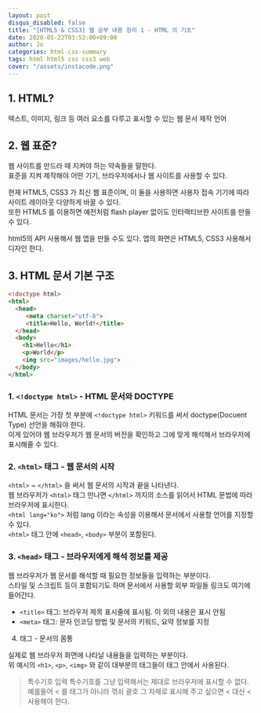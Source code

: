 ```yaml
---
layout: post
disqus_disabled: false
title: "[HTML5 & CSS3] 웹 공부 내용 정리 1 - HTML 의 기초"
date: 2020-05-22T03:53:00+09:00
author: Jo
categories: html-css-summary
tags: html html5 css css3 web
cover: "/assets/instacode.png"
---
```


## 1. HTML?
텍스트, 이미지, 링크 등 여러 요소를 다루고 표시할 수 있는 웹 문서 제작 언어  
  

## 2. 웹 표준?
웹 사이트를 만드라 때 지켜야 하는 약속들을 말한다.  
표준을 지켜 제작해야 어떤 기기, 브라우저에서나 웹 사이트를 사용할 수 있다.  
  
현재 HTML5, CSS3 가 최신 웹 표준이며, 이 둘을 사용하면 사용자 접속 기기에 따라 사이트 레이아웃 다양하게 바꿀 수 있다.  
또한 HTML5 를 이용하면 예전처럼 flash player 없이도 인터랙티브한 사이트를 만들 수 있다.  

html5의 API 사용해서 웹 앱을 만들 수도 있다. 앱의 화면은 HTML5, CSS3 사용해서 디자인 한다.  
  
  
  
## 3. HTML 문서 기본 구조
~~~html
<!doctype html>
<html> 
  <head>
     <meta charset="utf-8">
     <title>Hello, World!</title>
  </head>
  <body>
    <h1>Hello</h1>
    <p>World</p>
    <img src="images/hello.jpg">
  </body>
</html>
 ~~~  
   
### 1. `<!doctype html>` - HTML 문서와 DOCTYPE
HTML 문서는 가장 첫 부분에 `<!doctype html>` 키워드를 써서 doctype(Docuent Type) 선언을 해줘야 한다.  
이게 있어야 웹 브라우저가 웹 문서의 버전을 확인하고 그에 맞게 해석해서 브라우저에 표시해줄 수 있다.  
  
  
### 2. `<html>` 태그 - 웹 문서의 시작
`<html>` ~ `</html>` 을 써서 웹 문서의 시작과 끝을 나타낸다.  
웹 브라우저가 `<html>` 태그 만나면 `</html>` 까지의 소스를 읽어서 HTML 문법에 따라 브라우저에 표시한다.  
`<html lang="ko">` 처럼 lang 이라는 속성을 이용해서 문서에서 사용할 언어를 지정할 수 있다.  
`<html>` 태그 안에 `<head>`, `<body>` 부분이 포함된다.  
  
  
### 3. `<head>` 태그 - 브라우저에게 해석 정보를 제공
웹 브라우저가 웹 문서를 해석할 때 필요한 정보들을 입력하는 부분이다.  
스타일 및 스크립트 등이 포함되기도 하며 문서에서 사용할 외부 파일들 링크도 여기에 들어간다.  
  
* `<title>` 태그: 브라우저 제목 표시줄에 표시됨. 이 외의 내용은 표시 안됨
* `<meta>` 태그: 문자 인코딩 방법 및 문서의 키워드, 요약 정보를 지정
  
  
4. <body> 태그 - 문서의 몸통
실제로 웹 브라우저 화면에 나타날 내용들을 입력하는 부분이다.  
위 예시의 `<h1>`, `<p>`, `<img>` 와 같이 대부분의 태그들이 <body> 태그 안에서 사용된다.  
  
  
> 특수기호 입력
특수기호를 그냥 입력해서는 제대로 브라우저에 표시할 수 없다.  
예를들어 < 를 태그가 아니라 꺾쇠 괄호 그 자체로 표시해 주고 싶으면 < 대신 &lt; 사용해야 한다.  













